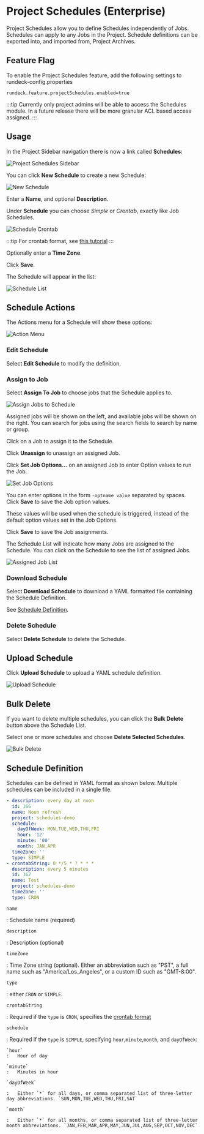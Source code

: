# Project Schedules (Enterprise)

Project Schedules allow you to define Schedules independently of Jobs.  Schedules can apply to any Jobs in the Project. Schedule definitions can be exported into, and imported from, Project Archives.

## Feature Flag

To enable the Project Schedules feature, add the following settings to rundeck-config.properties

```properties
rundeck.feature.projectSchedules.enabled=true
```
:::tip
Currently only project admins will be able to access the Schedules module.  In a future release there will be more granular ACL based access assigned.
:::

## Usage

In the Project Sidebar navigation there is now a link called **Schedules**:


![Project Schedules Sidebar](~@assets/img/project-schedules-sidebar.png)

You can click **New Schedule** to create a new Schedule:

![New Schedule](~@assets/img/project-schedules-create-form.png)

Enter a **Name**, and optional **Description**.

Under **Schedule** you can choose *Simple* or *Crontab*, exactly like Job Schedules.

![Schedule Crontab](~@assets/img/project-schedules-create-crontab.png)

:::tip
For crontab format, see [this tutorial][crontab]
:::

Optionally enter a **Time Zone**.

Click **Save**.

The Schedule will appear in the list:


![Schedule List](~@assets/img/project-schedules-list.png)

## Schedule Actions

The Actions menu for a Schedule will show these options:

![Action Menu](~@assets/img/project-schedules-action-menu.png)

### Edit Schedule

Select **Edit Schedule** to modify the definition.

### Assign to Job

Select **Assign To Job** to choose jobs that the Schedule applies to.

![Assign Jobs to Schedule](~@assets/img/project-schedules-assign-jobs.png)

Assigned jobs will be shown on the left, and available jobs will be shown on the right.  You can search for jobs using the search fields to search by name or group.

Click on a Job to assign it to the Schedule.  

Click **Unassign** to unassign an assigned Job.

Click **Set Job Options...** on an assigned Job to enter Option values to run the Job.

![Set Job Options](~@assets/img/project-schedules-set-job-options.png)

You can enter options in the form `-optname value` separated by spaces. Click **Save** to save the Job option values.

These values will be used when the schedule is triggered, instead of the default option values set in the Job Options.

Click **Save** to save the Job assignments.

The Schedule List will indicate how many Jobs are assigned to the Schedule.  You can click on the Schedule to see the list of assigned Jobs.

![Assigned Job List](~@assets/img/project-schedules-assigned-job-list.png)

### Download Schedule

Select **Download Schedule** to download a YAML formatted file containing the Schedule Definition.

See [Schedule Definition](#schedule-definition).

### Delete Schedule

Select **Delete Schedule** to delete the Schedule.

## Upload Schedule

Click **Upload Schedule** to upload a YAML schedule definition.

![Upload Schedule](~@assets/img/project-schedules-upload-schedule.png)

## Bulk Delete

If you want to delete multiple schedules, you can click the **Bulk Delete** button above the Schedule List.

Select one or more schedules and choose **Delete Selected Schedules**.

![Bulk Delete](~@assets/img/project-schedules-bulk-delete.png)

## Schedule Definition

Schedules can be defined in YAML format as shown below. Multiple schedules can be included in a single file.


```yaml
- description: every day at noon
  id: 166
  name: Noon refresh
  project: schedules-demo
  schedule:
    dayOfWeek: MON,TUE,WED,THU,FRI
    hour: '12'
    minute: '00'
    month: JAN,APR
  timeZone: ''
  type: SIMPLE
- crontabString: 0 */5 * ? * * *
  description: every 5 minutes
  id: 167
  name: Test
  project: schedules-demo
  timeZone: ''
  type: CRON
```

`name`

:   Schedule name (required)

`description`

:   Description (optional)

`timeZone`

:   Time Zone string (optional). Either an abbreviation such as "PST", a full name such as "America/Los_Angeles", or a custom ID such as "GMT-8:00".

`type`

:   either `CRON` or `SIMPLE`.


`crontabString`

:   Required if the `type` is `CRON`, specifies the [crontab format][crontab]


`schedule`

:   Required if the `type` is `SIMPLE`, specifying `hour`,`minute`,`month`, and `dayOfWeek`:

	`hour`
	:   Hour of day

	`minute`
	:   Minutes in hour

	`dayOfWeek`

	:   Either `*` for all days, or comma separated list of three-letter day abbreviations. `SUN,MON,TUE,WED,THU,FRI,SAT`

	`month`

	:   Either `*` for all months, or comma separated list of three-letter month abbreviations. `JAN,FEB,MAR,APR,MAY,JUN,JUL,AUG,SEP,OCT,NOV,DEC`


[crontab]: http://www.quartz-scheduler.org/documentation/quartz-2.2.2/tutorials/tutorial-lesson-06.html
